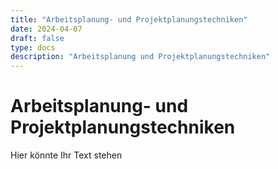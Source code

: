 ```yaml
---
title: "Arbeitsplanung- und Projektplanungstechniken"
date: 2024-04-07
draft: false
type: docs
description: "Arbeitsplanung und Projektplanungstechniken"
---
```


# Arbeitsplanung- und Projektplanungstechniken

Hier könnte Ihr Text stehen